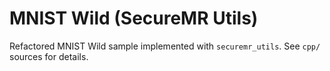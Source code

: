 # MNIST Wild (SecureMR Utils)

Refactored MNIST Wild sample implemented with `securemr_utils`. See `cpp/` sources for details.
